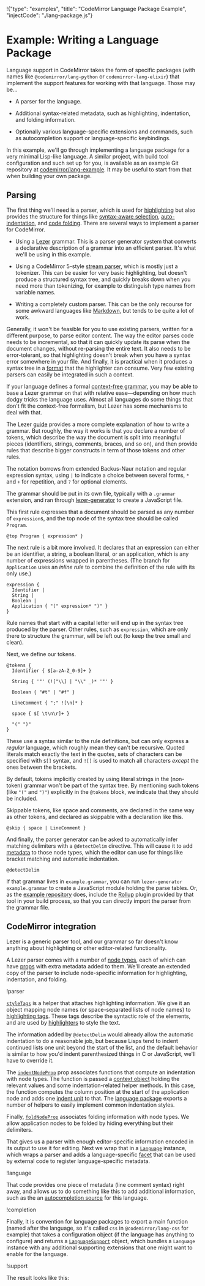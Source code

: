 !{"type": "examples", "title": "CodeMirror Language Package Example", "injectCode": "./lang-package.js"}

# Example: Writing a Language Package

Language support in CodeMirror takes the form of specific packages
(with names like `@codemirror/lang-python` or
`codemirror-lang-elixir`) that implement the support features for
working with that language. Those may be...

 * A parser for the language.

 * Additional syntax-related metadata, such as highlighting,
   indentation, and folding information.

 * Optionally various language-specific extensions and commands, such
   as autocompletion support or language-specific keybindings.

In this example, we'll go through implementing a language package for
a very minimal Lisp-like language. A similar project, with build tool
configuration and such set up for you, is available as an example Git
repository at
[codemirror/lang-example](https://github.com/codemirror/lang-example).
It may be useful to start from that when building your own package.

## Parsing

The first thing we'll need is a parser, which is used for
[highlighting](##language.HighlightStyle) but also provides the
structure for things like [syntax-aware
selection](##commands.selectParentSyntax),
[auto-indentation](##commands.insertNewlineAndIndent), and [code
folding](##h_folding). There are several ways to implement a parser
for CodeMirror.

 * Using a [Lezer](https://lezer.codemirror.net) grammar. This is a
   parser generator system that converts a declarative description of
   a grammar into an efficient parser. It's what we'll be using in
   this example.

 * Using a CodeMirror 5-style [stream
   parser](##language.StreamParser), which is mostly just a tokenizer.
   This can be easier for very basic highlighting, but doesn't produce
   a structured syntax tree, and quickly breaks down when you need
   more than tokenizing, for example to distinguish type names from
   variable names.

 * Writing a completely custom parser. This can be the only recourse
   for some awkward languages like
   [Markdown](https://github.com/codemirror/lang-markdown), but tends
   to be quite a lot of work.

Generally, it won't be feasible for you to use existing parsers, written for a different
purpose, to parse editor content. The way the editor parses code needs
to be incremental, so that it can quickly update its parse when the
document changes, without re-parsing the entire text. It also needs to
be error-tolerant, so that highlighting doesn't break when you have a
syntax error somewhere in your file. And finally, it is practical when
it produces a syntax tree in a
[format](https://lezer.codemirror.net/docs/ref/#common.Tree) that the
highlighter can consume. Very few existing parsers can easily be
integrated in such a context.

If your language defines a formal [context-free
grammar](https://en.wikipedia.org/wiki/Context-free_language), you may
be able to base a Lezer grammar on that with relative ease—depending
on how much dodgy tricks the language uses. Almost all languages do
some things that don't fit the context-free formalism, but Lezer has
some mechanisms to deal with that.

The Lezer
[guide](https://lezer.codemirror.net/docs/guide/#writing-a-grammar)
provides a more complete explanation of how to write a grammar. But
roughly, the way it works is that you declare a number of tokens,
which describe the way the document is split into meaningful pieces
(identifiers, strings, comments, braces, and so on), and then provide
rules that describe bigger constructs in term of those tokens and
other rules.

The notation borrows from extended Backus-Naur notation and regular
expression syntax, using `|` to indicate a choice between several
forms, `*` and `+` for repetition, and `?` for optional elements.

The grammar should be put in its own file, typically with a `.grammar`
extension, and ran through
[lezer-generator](https://lezer.codemirror.net/docs/guide/#building-a-grammar)
to create a JavaScript file.

This first rule expresses that a document should be parsed as any
number of `expression`s, and the top node of the syntax tree should be
called `Program`.

```lezer
@top Program { expression* }
```

The next rule is a bit more involved. It declares that an expression
can either be an identifier, a string, a boolean literal, or an
application, which is any number of expressions wrapped in
parentheses. (The branch for `Application` uses an _inline rule_ to
combine the definition of the rule with its only use.)

```lezer
expression {
  Identifier |
  String |
  Boolean |
  Application { "(" expression* ")" }
}
```

Rule names that start with a capital letter will end up in the syntax
tree produced by the parser. Other rules, such as `expression`, which
are only there to structure the grammar, will be left out (to keep the
tree small and clean).

Next, we define our tokens.

```lezer
@tokens {
  Identifier { $[a-zA-Z_0-9]+ }

  String { '"' (!["\\] | "\\" _)* '"' }

  Boolean { "#t" | "#f" }

  LineComment { ";" ![\n]* }

  space { $[ \t\n\r]+ }

  "(" ")"
}
```

These use a syntax similar to the rule definitions, but can only
express a _regular_ language, which roughly mean they can't be
recursive. Quoted literals match exactly the text in the quotes, sets
of characters can be specified with `$[]` syntax, and `![]` is used to
match all characters _except_ the ones between the brackets.

By default, tokens implicitly created by using literal strings in the
(non-token) grammar won't be part of the syntax tree. By mentioning
such tokens (like `"("` and `")"`) explicitly in the `@tokens` block,
we indicate that they should be included.

Skippable tokens, like space and comments, are declared in the same
way as other tokens, and declared as skippable with a declaration like
this.

```lezer
@skip { space | LineComment }
```

And finally, the parser generator can be asked to automatically infer
matching delimiters with a `@detectDelim` directive. This will cause
it to add
[metadata](https://lezer.codemirror.net/docs/ref/#tree.NodeProp^closedBy)
to those node types, which the editor can use for things like bracket
matching and automatic indentation.

```lezer
@detectDelim
```

If that grammar lives in `example.grammar`, you can run
`lezer-generator example.grammar` to create a JavaScript module
holding the parse tables. Or, as the [example
repository](https://github.com/codemirror/lang-example) does, include
the [Rollup](https://rollupjs.org/) plugin provided by that tool in
your build process, so that you can directly import the parser from
the grammar file.

## CodeMirror integration

Lezer is a generic parser tool, and our grammar so far doesn't know
anything about highlighting or other editor-related functionality.

A Lezer parser comes with a number of [node
types](https://lezer.codemirror.net/docs/ref/#common.NodeType), each of
which can have
[props](https://lezer.codemirror.net/docs/ref/#common.NodeProp) with
extra metadata added to them. We'll create an extended copy of the
parser to include node-specific information for highlighting,
indentation, and folding.

!parser

[`styleTags`](https://lezer.codemirror.net/docs/ref/#highlight.styleTags)
is a helper that attaches highlighting information. We give it an
object mapping node names (or space-separated lists of node names) to
[highlighting
tags](https://lezer.codemirror.net/docs/ref/#highlight.tags). These
tags describe the syntactic role of the elements, and are used by
[highlighters](##language.HighlightStyle) to style the text.

The information added by `@detectDelim` would already allow the
automatic indentation to do a reasonable job, but because Lisps tend
to indent continued lists one unit beyond the start of the list, and
the default behavior is similar to how you'd indent parenthesized
things in C or JavaScript, we'll have to override it.

The [`indentNodeProp`](##language.indentNodeProp) prop associates
functions that compute an indentation with node types. The function is
passed a [context object](##language.TreeIndentContext) holding the
relevant values and some indentation-related helper methods. In this
case, the function computes the column position at the start of the
application node and adds one [indent unit](##language.indentUnit) to
that. The [language package](##language) exports a number of helpers
to easily implement common indentation styles.

Finally, [`foldNodeProp`](##language.foldNodeProp) associates folding
information with node types. We allow application nodes to be folded
by hiding everything but their delimiters.

That gives us a parser with enough editor-specific information encoded
in its output to use it for editing. Next we wrap that in a
[`Language`](##language.Language) instance, which wraps a parser and
adds a language-specific [facet](##state.Facet) that can be used by
external code to register language-specific metadata.

!language

That code provides one piece of metadata (line comment syntax) right
away, and allows us to do something like this to add additional
information, such as the an [autocompletion
source](##autocomplete.CompletionSource) for this language.

!completion

Finally, it is convention for language packages to export a main
function (named after the language, so it's called `css` in
`@codemirror/lang-css` for example) that takes a configuration object
(if the language has anything to configure) and returns a
[`LanguageSupport`](##language.LanguageSupport) object, which bundles
a `Language` instance with any additional supporting extensions that
one might want to enable for the language.

!support

The result looks like this:

<div id=editor></div>
<script defer src="../../codemirror.js"></script>
<script defer src="index.js"></script>
